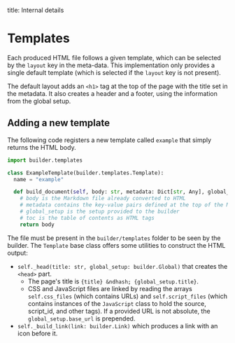 title: Internal details

# Templates

Each produced HTML file follows a given template, which can be selected by the `layout` key in the meta-data.
This implementation only provides a single default template (which is selected if the `layout` key is not present).

The default layout adds an `<h1>` tag at the top of the page with the title set in the metadata.
It also creates a header and a footer, using the information from the global setup.

## Adding a new template

The following code registers a new template called `example` that simply returns the HTML body.

```python
import builder.templates

class ExampleTemplate(builder.templates.Template):
  name = "example"

  def build_document(self, body: str, metadata: Dict[str, Any], global_setup: builder.Global, toc: str) -> str:
    # body is the Markdown file already converted to HTML
    # metadata contains the key-value pairs defined at the top of the Markdown file
    # global_setup is the setup provided to the builder
    # toc is the table of contents as HTML tags
    return body
```

The file must be present in the `builder/templates` folder to be seen by the builder.
The `Template` base class offers some utilities to construct the HTML output:

  - `self._head(title: str, global_setup: builder.Global)` that creates the `<head>` part.
      - The page's title is `{title} &ndhash; {global_setup.title}`.
      - CSS and JavaScript files are linked by reading the arrays `self.css_files` (which contains URLs) and `self.script_files` (which contains instances of the `JavaScript` class to hold the source, script_id, and other tags).
      If a provided URL is not absolute, the `global_setup.base_url` is prepended.
  - `self._build_link(link: builder.Link)` which produces a link with an icon before it.
